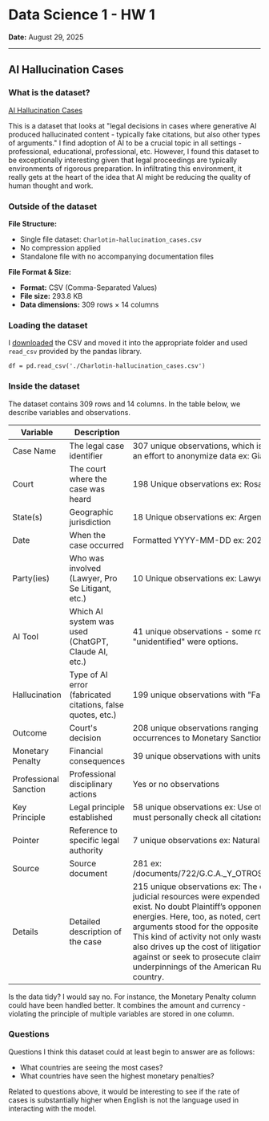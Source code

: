 # Data Science 1 - HW 1
**Date:** August 29, 2025  

---

## AI Hallucination Cases

### What is the dataset?
[AI Hallucination Cases ](https://www.damiencharlotin.com/hallucinations/)

This is a dataset that looks at "legal decisions in cases where generative AI produced hallucinated content - typically fake citations, but also other types of arguments." I find adoption of AI to be a crucial topic in all settings - professional, educational, professional, etc. However, I found this dataset to be exceptionally interesting given that legal proceedings are typically environments of rigorous preparation. In infiltrating this environment, it really gets at the heart of the idea that AI might be reducing the quality of human thought and work.

### Outside of the dataset

**File Structure:**
- Single file dataset: `Charlotin-hallucination_cases.csv`
- No compression applied
- Standalone file with no accompanying documentation files

**File Format & Size:**
- **Format:** CSV (Comma-Separated Values)
- **File size:** 293.8 KB
- **Data dimensions:** 309 rows × 14 columns

### Loading the dataset

I [downloaded](https://www.damiencharlotin.com/hallucinations/) the CSV and moved it into the appropriate folder and used `read_csv` provided by the pandas library.

`df = pd.read_csv('./Charlotin-hallucination_cases.csv')`

### Inside the dataset

The dataset contains 309 rows and 14 columns. In the table below, we describe variables and observations.

| Variable | Description | Observations|
|---|---|---|
| Case Name | The legal case identifier | 307 unique observations, which is expected as the only repetition that occurs is in an effort to anonymize data ex: Giacomino y Otros v. Montserrat y Otros Rosario CA |
| Court | The court where the case was heard | 198 Unique observations ex: Rosario CA |
| State(s) | Geographic jurisdiction | 18 Unique observations ex: Argentina|
| Date | When the case occurred | Formatted YYYY-MM-DD ex: 2023-07-19 |
| Party(ies) | Who was involved (Lawyer, Pro Se Litigant, etc.) | 10 Unique observations ex: Lawyer, Pro Se Litigant |
| AI Tool | Which AI system was used (ChatGPT, Claude AI, etc.) | 41 unique observations - some rows contained multiple tools. Also "implied" and "unidentified" were options. |
| Hallucination | Type of AI error (fabricated citations, false quotes, etc.) | 199 unique observations with "Fabricated citation(s)" being the most frequent |
| Outcome | Court's decision | 208 unique observations ranging from "Warning" as most frequent at 74 occurrences to Monetary Sanctions |
| Monetary Penalty | Financial consequences | 39 unique observations with units varying depending on location |
| Professional Sanction | Professional disciplinary actions | Yes or no observations |
| Key Principle | Legal principle established | 58 unique observations ex: Use of AI does not excuse failure to verify; attorneys must personally check all citations under Rule 11 and professional conduct rules |
| Pointer | Reference to specific legal authority | 7 unique observations ex: Natural & Artificial Intelligence in Law |
| Source | Source document | 281 ex: /documents/722/G.C.A._Y_OTROS_c._M.F.D_Y_OTROS_Argentina_August_2025.pdf |
| Details | Detailed description of the case | 215 unique observations ex: The case at bar epitomizes the concern. Inordinate judicial resources were expended on reviewing cases cited by Plaintiff that did not exist. No doubt Plaintiff’s opponent in this litigation was forced to expend similar energies. Here, too, as noted, certain cases Plaintiff cited in support of her arguments stood for the opposite result from that which Plaintiff stated in her briefs. This kind of activity not only wastes precious and limited judicial resources, but it also drives up the cost of litigation unnecessarily for those who must defend against or seek to prosecute claims on behalf of paying clients, given the underpinnings of the American Rule that attaches to most civil litigation in this country. |

Is the data tidy? I would say no. For instance, the Monetary Penalty column could have been handled better. It combines the amount and currency - violating the principle of multiple variables are stored in one column. 

### Questions
Questions I think this dataset could at least begin to answer are as follows:
- What countries are seeing the most cases?
- What countries have seen the highest monetary penalties?

Related to questions above, it would be interesting to see if the rate of cases is substantially higher when English is not the language used in interacting with the model. 
